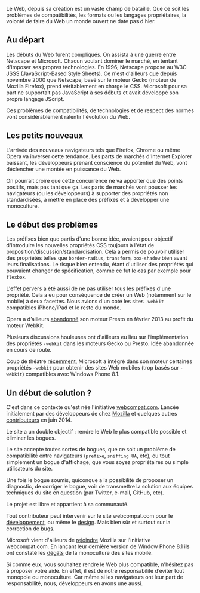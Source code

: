 Le Web, depuis sa création est un vaste champ de bataille. Que ce soit les problèmes de compatibilités, les formats ou les langages propriétaires, la volonté de faire du Web un monde ouvert ne date pas d'hier.

## Au départ

Les débuts du Web furent compliqués. On assista à une guerre entre Netscape et Microsoft. Chacun voulant dominer le marché, en tentant d'imposer ses propres technologies. En 1996, Netscape propose au W3C JSSS (JavaScript-Based Style Sheets). Ce n'est d'ailleurs que depuis novembre 2000 que Netscape, basé sur le moteur Gecko (moteur de Mozilla Firefox), prend véritablement en charge le CSS. Microsoft pour sa part ne supportait pas JavaScript à ses débuts et avait développé son propre langage JScript.

Ces problèmes de compatibilités, de technologies et de respect des normes vont considérablement ralentir l'évolution du Web.

## Les petits nouveaux

L'arrivée des nouveaux navigateurs tels que Firefox, Chrome ou même Opera va inverser cette tendance. Les parts de marchés d'Internet Explorer baissant, les développeurs prenant conscience du potentiel du Web, vont déclencher une montée en puissance du Web.

On pourrait croire que cette concurrence ne va apporter que des points positifs, mais pas tant que ça. Les parts de marchés vont pousser les navigateurs (ou les développeurs) à supporter des propriétés non standardisées, à mettre en place des préfixes et à développer une monoculture.

## Le début des problèmes

Les préfixes bien que partis d'une bonne idée, avaient pour objectif d'introduire les nouvelles propriétés CSS  toujours à l'état de proposition/discussion/standardisation. Cela a permis de pouvoir utiliser des propriétés telles que  `border-radius`, `transform`, `box-shadow` bien avant leurs finalisations. Le risque bien entendu, étant d'utiliser des propriétés qui pouvaient changer de spécification, comme ce fut le cas par exemple pour `flexbox`.

L'effet pervers a été aussi de ne pas utiliser tous les préfixes d'une propriété. Cela a eu pour conséquence de créer un Web (notamment sur le mobile) à deux facettes. Nous avions d'un coté les sites `-webkit` compatibles iPhone/iPad et le reste du monde.

Opera a d’ailleurs [abandonné](http://thenextweb.com/insider/2013/02/13/opera-300-million-users-webkit/) son moteur Presto en février 2013 au profit du moteur WebKit.

Plusieurs discussions houleuses ont d'ailleurs eu lieu sur l’implémentation des propriétés `-webkit` dans les moteurs Gecko ou Presto. Idée abandonnée en cours de route.


Coup de théatre [récemment](http://blogs.msdn.com/b/ie/archive/2014/07/31/the-mobile-web-should-just-work-for-everyone.aspx), Microsoft a intégré dans son moteur certaines propriétés `-webkit` pour obtenir des sites Web mobiles (trop basés sur `-webkit`) compatibles avec Windows Phone 8.1.

## Un début de solution ?

C'est dans ce contexte qu'est née l'initiative [webcompat.com](http://webcompat.com). Lancée initialement par des développeurs de chez [Mozilla](https://hacks.mozilla.org/2014/06/introducing-webcompat-com/) et quelques autres [contributeurs](https://github.com/webcompat/webcompat.com/graphs/contributors) en juin 2014.

Le site a un double objectif : rendre le Web le plus compatible possible et éliminer les bogues.

Le site accepte toutes sortes de bogues, que ce soit un problème de compatibilité entre navigateurs (`prefixe`, `sniffing UA`, etc), ou tout simplement un bogue d'affichage, que vous soyez propriétaires ou simple utilisateurs du site.

Une fois le bogue soumis, quiconque a la possibilité de proposer un diagnostic, de corriger le bogue, voir de transmettre la solution aux équipes techniques du site en question (par Twitter, e-mail, GitHub, etc).

Le projet est libre et appartient à sa communauté.

Tout contributeur peut intervenir sur le site webcompat.com pour le [développement](https://github.com/webcompat/webcompat.com/issues?q=is%3Aopen+is%3Aissue+label%3Ahelp-wanted), ou même le [design](https://github.com/webcompat/webcompat.com/issues?q=is%3Aopen+is%3Aissue+label%3Adesign).  Mais bien sûr et surtout sur la correction de [bugs](https://github.com/webcompat/web-bugs/issues?q=is%3Aopen+is%3Aissue).

Microsoft vient d'ailleurs de [rejoindre](http://blogs.msdn.com/b/ie/archive/2014/07/31/the-mobile-web-should-just-work-for-everyone.aspx) Mozilla sur l'initiative webcompat.com. En lançant leur dernière version de Window Phone 8.1 ils ont constaté les [dégâts](https://github.com/webcompat/web-bugs/issues?q=is%3Aissue+is%3Aopen+is%3Aclosed+label%3Aie) de la monoculture des sites mobile.


Si comme eux, vous souhaitez rendre le Web plus compatible, n'hésitez pas à proposer votre aide. En effet, il est de notre responsabilité d’éviter tout monopole ou monoculture. Car même si les navigateurs ont leur part de responsabilité, nous, développeurs en avons une aussi.
